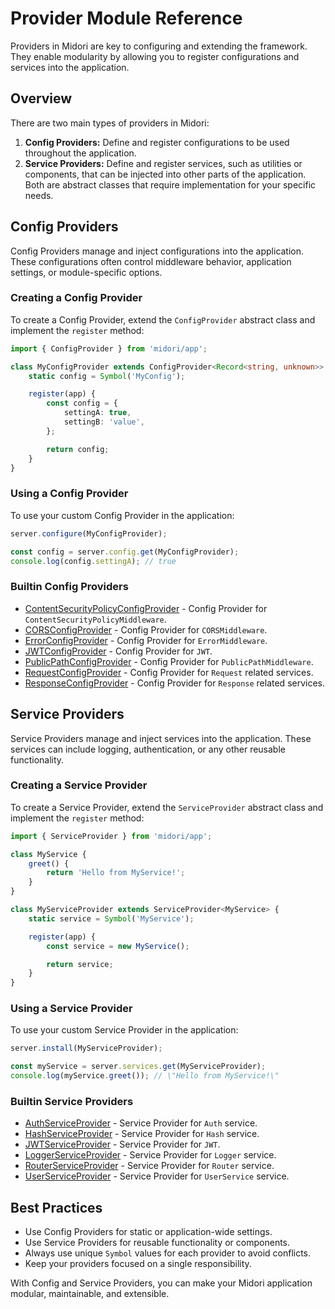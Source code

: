 # Provider Module Reference
Providers in Midori are key to configuring and extending the framework. They enable modularity by allowing you to register configurations and services into the application.

## Overview
There are two main types of providers in Midori:
1. **Config Providers:** Define and register configurations to be used throughout the application.
2. **Service Providers:** Define and register services, such as utilities or components, that can be injected into other parts of the application.
Both are abstract classes that require implementation for your specific needs.

## Config Providers
Config Providers manage and inject configurations into the application. These configurations often control middleware behavior, application settings, or module-specific options.

### Creating a Config Provider
To create a Config Provider, extend the `ConfigProvider` abstract class and implement the `register` method:
```ts
import { ConfigProvider } from 'midori/app';

class MyConfigProvider extends ConfigProvider<Record<string, unknown>> {
	static config = Symbol('MyConfig');

    register(app) {
		const config = {
		    settingA: true,
	        settingB: 'value',
	    };

	    return config;
	}
}
```

### Using a Config Provider
To use your custom Config Provider in the application:
```ts
server.configure(MyConfigProvider);

const config = server.config.get(MyConfigProvider);
console.log(config.settingA); // true
```

### Builtin Config Providers
- [ContentSecurityPolicyConfigProvider](./providers/content-security-policy-config.md) - Config Provider for `ContentSecurityPolicyMiddleware`.
- [CORSConfigProvider](./providers/cors-config.md) - Config Provider for `CORSMiddleware`.
- [ErrorConfigProvider](./providers/error-config.md) - Config Provider for `ErrorMiddleware`.
- [JWTConfigProvider](./providers/jwt-config.md) - Config Provider for `JWT`.
- [PublicPathConfigProvider](./providers/public-path-config.md) - Config Provider for `PublicPathMiddleware`.
- [RequestConfigProvider](./providers/request-config.md) - Config Provider for `Request` related services.
- [ResponseConfigProvider](./providers/response-config.md) - Config Provider for `Response` related services.

## Service Providers
Service Providers manage and inject services into the application. These services can include logging, authentication, or any other reusable functionality.

### Creating a Service Provider
To create a Service Provider, extend the `ServiceProvider` abstract class and implement the `register` method:
```ts
import { ServiceProvider } from 'midori/app';

class MyService {
	greet() {
	    return 'Hello from MyService!';
    }
}

class MyServiceProvider extends ServiceProvider<MyService> {
	static service = Symbol('MyService');

    register(app) {
		const service = new MyService();

	    return service;
	}
}
```

### Using a Service Provider
To use your custom Service Provider in the application:
```ts
server.install(MyServiceProvider);

const myService = server.services.get(MyServiceProvider);
console.log(myService.greet()); // \"Hello from MyService!\"
```

### Builtin Service Providers
- [AuthServiceProvider](./providers/auth-service.md) - Service Provider for `Auth` service.
- [HashServiceProvider](./providers/hash-service.md) - Service Provider for `Hash` service.
- [JWTServiceProvider](./providers/jwt-service.md) - Service Provider for `JWT`.
- [LoggerServiceProvider](./providers/logger-service.md) - Service Provider for `Logger` service.
- [RouterServiceProvider](./providers/router-service.md) - Service Provider for `Router` service.
- [UserServiceProvider](./providers/user-service.md) - Service Provider for `UserService` service.

## Best Practices
- Use Config Providers for static or application-wide settings.
- Use Service Providers for reusable functionality or components.
- Always use unique `Symbol` values for each provider to avoid conflicts.
- Keep your providers focused on a single responsibility.

With Config and Service Providers, you can make your Midori application modular, maintainable, and extensible.
